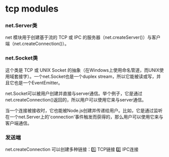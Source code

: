 # tcp modules

### net.Server类
net 模块用于创建基于流的 TCP 或 IPC 的服务器（net.createServer()）与客户端（net.createConnection()）。




### net.Socket类
这个类是 TCP 或 UNIX Socket 的抽象（在Windows上使用命名管道，而UNIX使用域套接字）。一个net.Socket也是一个duplex stream，所以它能被读或写，并且它也是一个EventEmitter。

net.Socket可以被用户创建并直接与server通信。举个例子，它是通过net.createConnection()返回的，所以用户可以使用它来与server通信。

当一个连接被接收时，它也能被Node.js创建并传递给用户。比如，它是通过监听在一个net.Server上的'connection'事件触发而获得的，那么用户可以使用它来与客户端通信。


### 发送端
net.createConnection
可以创建多种链接：1️⃣ TCP链接 2️⃣ IPC连接